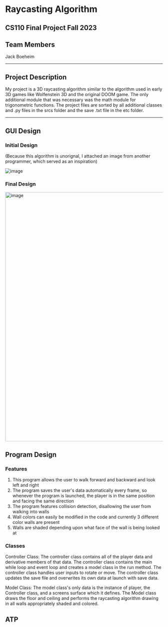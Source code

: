 # Raycasting Algorithm
## CS110 Final Project  Fall 2023

## Team Members

Jack Boeheim

***

## Project Description

My project is a 3D raycasting algorithm similar to the algorithm used in early 3D games like Wolfenstein 3D and the original DOOM game. The only additional module that was necessary was the math module for trigonometric functions. The project files are sorted by all additional classes and .py files in the srcs folder and the save .txt file in the etc folder.

***    

## GUI Design

### Initial Design

(Because this algorithm is unorignal, I attached an image from another programmer, which served as an inspiration)

![image](https://github.com/bucs110fall2023/final-project-jackboeheim/assets/143842028/6e22b981-487d-4443-8678-0648e44fb923)

### Final Design

<img width="797" alt="image" src="https://github.com/bucs110fall2023/final-project-jackboeheim/assets/143842028/5ead2b0e-3af0-4f87-a589-f57bf89bb20d">


## Program Design

### Features

1. This program allows the user to walk forward and backward and look left and right
2. The program saves the user's data automatically every frame, so whenever the program is launched, the player is in the same position and facing the same direction
3. The program features collision detection, disallowing the user from walking into walls
4. Wall colors can easily be modified in the code and currently 3 different color walls are present
5. Walls are shaded depending upon what face of the wall is being looked at

### Classes

Controller Class:
The controller class contains all of the player data and derivative members of that data. The controller class contains the main while loop and event loop and creates a model class in the run method. The controller class handles user inputs to rotate or move. The controller class updates the save file and overwrites its own data at launch with save data.

Model Class:
The model class's only data is the instance of player, the Controller class, and a screens surface which it defines. The Model class draws the floor and ceiling and performs the raycasting algorithm drawing in all walls appropriately shaded and colored.

## ATP


